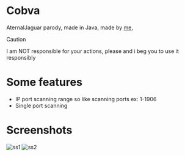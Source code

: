 # Cobva
AternalJaguar parody, made in Java, made by [me](https://github.com/v1s0or), 
> [!CAUTION]
> I am NOT responsible for your actions, please and i beg you to use it responsibly

# Some features
- IP port scanning range so like scanning ports ex: 1-1906
- Single port scanning
# Screenshots
![ss1](https://i.ibb.co/39HDfRVz/image.png)
![ss2](https://i.ibb.co/PG351zmp/image.png)
